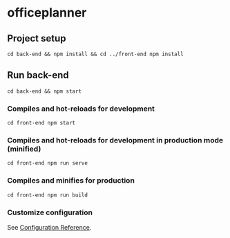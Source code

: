 # officeplanner

## Project setup
```
cd back-end && npm install && cd ../front-end npm install
```

## Run back-end
```
cd back-end && npm start
```

### Compiles and hot-reloads for development
```
cd front-end npm start
```

### Compiles and hot-reloads for development in production mode (minified)
```
cd front-end npm run serve
```

### Compiles and minifies for production
```
cd front-end npm run build
```

### Customize configuration
See [Configuration Reference](https://cli.vuejs.org/config/).
